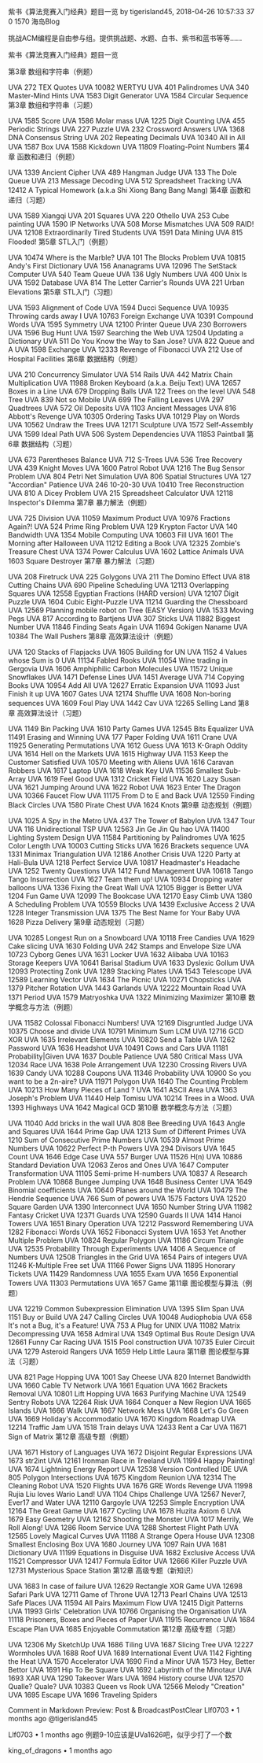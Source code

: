 紫书《算法竞赛入门经典》题目一览 by tigerisland45, 2018-04-26 10:57:33
 37  0 1570
海岛Blog

挑战ACM编程是自由参与组。提供挑战题、水题、白书、紫书和蓝书等等……

紫书《算法竞赛入门经典》题目一览

第3章 数组和字符串（例题）

UVA 272 TEX Quotes
UVA 10082 WERTYU
UVA 401 Palindromes
UVA 340 Master-Mind Hints
UVA 1583 Digit Generator
UVA 1584 Circular Sequence
第3章 数组和字符串（习题）

UVA 1585 Score
UVA 1586 Molar mass
UVA 1225 Digit Counting
UVA 455 Periodic Strings
UVA 227 Puzzle
UVA 232 Crossword Answers
UVA 1368 DNA Consensus String
UVA 202 Repeating Decimals
UVA 10340 All in All
UVA 1587 Box
UVA 1588 Kickdown
UVA 11809 Floating-Point Numbers
第4章 函数和递归（例题）

UVA 1339 Ancient Cipher
UVA 489 Hangman Judge
UVA 133 The Dole Queue
UVA 213 Message Decoding
UVA 512 Spreadsheet Tracking
UVA 12412 A Typical Homework (a.k.a Shi Xiong Bang Bang Mang)
第4章 函数和递归（习题）

UVA 1589 Xiangqi
UVA 201 Squares
UVA 220 Othello
UVA 253 Cube painting
UVA 1590 IP Networks
UVA 508 Morse Mismatches
UVA 509 RAID!
UVA 12108 Extraordinarily Tired Students
UVA 1591 Data Mining
UVA 815 Flooded!
第5章 STL入门（例题）

UVA 10474 Where is the Marble?
UVA 101 The Blocks Problem
UVA 10815 Andy's First Dictionary
UVA 156 Ananagrams
UVA 12096 The SetStack Computer
UVA 540 Team Queue
UVA 136 Ugly Numbers
UVA 400 Unix ls
UVA 1592 Database
UVA 814 The Letter Carrier's Rounds
UVA 221 Urban Elevations
第5章 STL入门（习题）

UVA 1593 Alignment of Code
UVA 1594 Ducci Sequence
UVA 10935 Throwing cards away I
UVA 10763 Foreign Exchange
UVA 10391 Compound Words
UVA 1595 Symmetry
UVA 12100 Printer Queue
UVA 230 Borrowers
UVA 1596 Bug Hunt
UVA 1597 Searching the Web
UVA 12504 Updating a Dictionary
UVA 511 Do You Know the Way to San Jose?
UVA 822 Queue and A
UVA 1598 Exchange
UVA 12333 Revenge of Fibonacci
UVA 212 Use of Hospital Facilities
第6章 数据结构（例题）

UVA 210 Concurrency Simulator
UVA 514 Rails
UVA 442 Matrix Chain Multiplication
UVA 11988 Broken Keyboard (a.k.a. Beiju Text)
UVA 12657 Boxes in a Line
UVA 679 Dropping Balls
UVA 122 Trees on the level
UVA 548 Tree
UVA 839 Not so Mobile
UVA 699 The Falling Leaves
UVA 297 Quadtrees
UVA 572 Oil Deposits
UVA 1103 Ancient Messages
UVA 816 Abbott's Revenge
UVA 10305 Ordering Tasks
UVA 10129 Play on Words
UVA 10562 Undraw the Trees
UVA 12171 Sculpture
UVA 1572 Self-Assembly
UVA 1599 Ideal Path
UVA 506 System Dependencies
UVA 11853 Paintball
第6章 数据结构（习题）

UVA 673 Parentheses Balance
UVA 712 S-Trees
UVA 536 Tree Recovery
UVA 439 Knight Moves
UVA 1600 Patrol Robot
UVA 1216 The Bug Sensor Problem
UVA 804 Petri Net Simulation
UVA 806 Spatial Structures
UVA 127 "Accordian" Patience
UVA 246 10-20-30
UVA 10410 Tree Reconstruction
UVA 810 A Dicey Problem
UVA 215 Spreadsheet Calculator
UVA 12118 Inspector's Dilemma
第7章 暴力解法（例题）

UVA 725 Division
UVA 11059 Maximum Product
UVA 10976 Fractions Again?!
UVA 524 Prime Ring Problem
UVA 129 Krypton Factor
UVA 140 Bandwidth
UVA 1354 Mobile Computing
UVA 10603 Fill
UVA 1601 The Morning after Halloween
UVA 11212 Editing a Book
UVA 12325 Zombie's Treasure Chest
UVA 1374 Power Calculus
UVA 1602 Lattice Animals
UVA 1603 Square Destroyer
第7章 暴力解法（习题）

UVA 208 Firetruck
UVA 225 Golygons
UVA 211 The Domino Effect
UVA 818 Cutting Chains
UVA 690 Pipeline Scheduling
UVA 12113 Overlapping Squares
UVA 12558 Egyptian Fractions (HARD version)
UVA 12107 Digit Puzzle
UVA 1604 Cubic Eight-Puzzle
UVA 11214 Guarding the Chessboard
UVA 12569 Planning mobile robot on Tree (EASY Version)
UVA 1533 Moving Pegs
UVA 817 According to Bartjens
UVA 307 Sticks
UVA 11882 Biggest Number
UVA 11846 Finding Seats Again
UVA 11694 Gokigen Naname
UVA 10384 The Wall Pushers
第8章 高效算法设计（例题）

UVA 120 Stacks of Flapjacks
UVA 1605 Building for UN
UVA 1152 4 Values whose Sum is 0
UVA 11134 Fabled Rooks
UVA 11054 Wine trading in Gergovia
UVA 1606 Amphiphilic Carbon Molecules
UVA 11572 Unique Snowflakes
UVA 1471 Defense Lines
UVA 1451 Average
UVA 714 Copying Books
UVA 10954 Add All
UVA 12627 Erratic Expansion
UVA 11093 Just Finish it up
UVA 1607 Gates
UVA 12174 Shuffle
UVA 1608 Non-boring sequences
UVA 1609 Foul Play
UVA 1442 Cav
UVA 12265 Selling Land
第8章 高效算法设计（习题）

UVA 1149 Bin Packing
UVA 1610 Party Games
UVA 12545 Bits Equalizer
UVA 11491 Erasing and Winning
UVA 177 Paper Folding
UVA 1611 Crane
UVA 11925 Generating Permutations
UVA 1612 Guess
UVA 1613 K-Graph Oddity
UVA 1614 Hell on the Markets
UVA 1615 Highway
UVA 1153 Keep the Customer Satisfied
UVA 10570 Meeting with Aliens
UVA 1616 Caravan Robbers
UVA 1617 Laptop
UVA 1618 Weak Key
UVA 11536 Smallest Sub-Array
UVA 1619 Feel Good
UVA 1312 Cricket Field
UVA 1620 Lazy Susan
UVA 1621 Jumping Around
UVA 1622 Robot
UVA 1623 Enter The Dragon
UVA 10366 Faucet Flow
UVA 11175 From D to E and Back
UVA 12559 Finding Black Circles
UVA 1580 Pirate Chest
UVA 1624 Knots
第9章 动态规划（例题）

UVA 1025 A Spy in the Metro
UVA 437 The Tower of Babylon
UVA 1347 Tour
UVA 116 Unidirectional TSP
UVA 12563 Jin Ge Jin Qu hao
UVA 11400 Lighting System Design
UVA 11584 Partitioning by Palindromes
UVA 1625 Color Length
UVA 10003 Cutting Sticks
UVA 1626 Brackets sequence
UVA 1331 Minimax Triangulation
UVA 12186 Another Crisis
UVA 1220 Party at Hali-Bula
UVA 1218 Perfect Service
UVA 10817 Headmaster's Headache
UVA 1252 Twenty Questions
UVA 1412 Fund Management
UVA 10618 Tango Tango Insurrection
UVA 1627 Team them up!
UVA 10934 Dropping water balloons
UVA 1336 Fixing the Great Wall
UVA 12105 Bigger is Better
UVA 1204 Fun Game
UVA 12099 The Bookcase
UVA 12170 Easy Climb
UVA 1380 A Scheduling Problem
UVA 10559 Blocks
UVA 1439 Exclusive Access 2
UVA 1228 Integer Transmission
UVA 1375 The Best Name for Your Baby
UVA 1628 Pizza Delivery
第9章 动态规划（习题）

UVA 10285 Longest Run on a Snowboard
UVA 10118 Free Candies
UVA 1629 Cake slicing
UVA 1630 Folding
UVA 242 Stamps and Envelope Size
UVA 10723 Cyborg Genes
UVA 1631 Locker
UVA 1632 Alibaba
UVA 10163 Storage Keepers
UVA 10641 Barisal Stadium
UVA 1633 Dyslexic Gollum
UVA 12093 Protecting Zonk
UVA 1289 Stacking Plates
UVA 1543 Telescope
UVA 12589 Learning Vector
UVA 1634 The Picnic
UVA 10271 Chopsticks
UVA 1379 Pitcher Rotation
UVA 1443 Garlands
UVA 12222 Mountain Road
UVA 1371 Period
UVA 1579 Matryoshka
UVA 1322 Minimizing Maximizer
第10章 数学概念与方法（例题）

UVA 11582 Colossal Fibonacci Numbers!
UVA 12169 Disgruntled Judge
UVA 10375 Choose and divide
UVA 10791 Minimum Sum LCM
UVA 12716 GCD XOR
UVA 1635 Irrelevant Elements
UVA 10820 Send a Table
UVA 1262 Password
UVA 1636 Headshot
UVA 10491 Cows and Cars
UVA 11181 Probability|Given
UVA 1637 Double Patience
UVA 580 Critical Mass
UVA 12034 Race
UVA 1638 Pole Arrangement
UVA 12230 Crossing Rivers
UVA 1639 Candy
UVA 10288 Coupons
UVA 11346 Probability
UVA 10900 So you want to be a 2n-aire?
UVA 11971 Polygon
UVA 1640 The Counting Problem
UVA 10213 How Many Pieces of Land ?
UVA 1641 ASCII Area
UVA 1363 Joseph's Problem
UVA 11440 Help Tomisu
UVA 10214 Trees in a Wood.
UVA 1393 Highways
UVA 1642 Magical GCD
第10章 数学概念与方法（习题）

UVA 11040 Add bricks in the wall
UVA 808 Bee Breeding
UVA 1643 Angle and Squares
UVA 1644 Prime Gap
UVA 1213 Sum of Different Primes
UVA 1210 Sum of Consecutive Prime Numbers
UVA 10539 Almost Prime Numbers
UVA 10622 Perfect P-th Powers
UVA 294 Divisors
UVA 1645 Count
UVA 1646 Edge Case
UVA 557 Burger
UVA 11526 H(n)
UVA 10886 Standard Deviation
UVA 12063 Zeros and Ones
UVA 1647 Computer Transformation
UVA 11105 Semi-prime H-numbers
UVA 10837 A Research Problem
UVA 10868 Bungee Jumping
UVA 1648 Business Center
UVA 1649 Binomial coefficients
UVA 10640 Planes around the World
UVA 10479 The Hendrie Sequence
UVA 766 Sum of powers
UVA 1575 Factors
UVA 12520 Square Garden
UVA 1390 Interconnect
UVA 1650 Number String
UVA 11982 Fantasy Cricket
UVA 12371 Guards
UVA 12590 Guards II
UVA 1414 Hanoi Towers
UVA 1651 Binary Operation
UVA 12212 Password Remembering
UVA 1282 Fibonacci Words
UVA 1652 Fibonacci System
UVA 1653 Yet Another Multiple Problem
UVA 10824 Regular Polygon
UVA 11186 Circum Triangle
UVA 12535 Probability Through Experiments
UVA 1406 A Sequence of Numbers
UVA 12508 Triangles in the Grid
UVA 1654 Pairs of integers
UVA 11246 K-Multiple Free set
UVA 11166 Power Signs
UVA 11895 Honorary Tickets
UVA 11429 Randomness
UVA 1655 Exam
UVA 1656 Exponential Towers
UVA 11303 Permutations
UVA 1657 Game
第11章 图论模型与算法（例题）

UVA 12219 Common Subexpression Elimination
UVA 1395 Slim Span
UVA 1151 Buy or Build
UVA 247 Calling Circles
UVA 10048 Audiophobia
UVA 658 It's not a Bug, it's a Feature!
UVA 753 A Plug for UNIX
UVA 11082 Matrix Decompressing
UVA 1658 Admiral
UVA 1349 Optimal Bus Route Design
UVA 12661 Funny Car Racing
UVA 1515 Pool construction
UVA 10735 Euler Circuit
UVA 1279 Asteroid Rangers
UVA 1659 Help Little Laura
第11章 图论模型与算法（习题）

UVA 821 Page Hopping
UVA 1001 Say Cheese
UVA 820 Internet Bandwidth
UVA 1660 Cable TV Network
UVA 1661 Equation
UVA 1662 Brackets Removal
UVA 10801 Lift Hopping
UVA 1663 Purifying Machine
UVA 12549 Sentry Robots
UVA 12264 Risk
UVA 1664 Conquer a New Region
UVA 1665 Islands
UVA 1666 Walk
UVA 1667 Network Mess
UVA 1668 Let's Go Green
UVA 1669 Holiday's Accommodatio
UVA 1670 Kingdom Roadmap
UVA 12214 Traffic Jam
UVA 1518 Train delays
UVA 12433 Rent a Car
UVA 11671 Sign of Matrix
第12章 高级专题（例题）

UVA 1671 History of Languages
UVA 1672 Disjoint Regular Expressions
UVA 1673 str2int
UVA 12161 Ironman Race in Treeland
UVA 11994 Happy Painting!
UVA 1674 Lightning Energy Report
UVA 12538 Version Controlled IDE
UVA 805 Polygon Intersections
UVA 1675 Kingdom Reunion
UVA 12314 The Cleaning Robot
UVA 1520 Flights
UVA 1676 GRE Words Revenge
UVA 11998 Rujia Liu loves Wario Land!
UVA 1104 Chips Challenge
UVA 12567 Never7, Ever17 and Water
UVA 12110 Gargoyle
UVA 12253 Simple Encryption
UVA 12164 The Great Game
UVA 1677 Cycling
UVA 1678 Huzita Axiom 6
UVA 1679 Easy Geometry
UVA 12162 Shooting the Monster
UVA 1017 Merrily, We Roll Along!
UVA 1286 Room Service
UVA 1288 Shortest Flight Path
UVA 12565 Lovely Magical Curves
UVA 11188 A Strange Opera House
UVA 12308 Smallest Enclosing Box
UVA 1680 Journey
UVA 1097 Rain
UVA 1681 Dictionary
UVA 11199 Equations in Disguise
UVA 1682 Exclusive Access
UVA 11521 Compressor
UVA 12417 Formula Editor
UVA 12666 Killer Puzzle
UVA 12731 Mysterious Space Station
第12章 高级专题（新知识）

UVA 1683 In case of failure
UVA 12629 Rectangle XOR Game
UVA 12698 Safari Park
UVA 12711 Game of Throne
UVA 12713 Pearl Chains
UVA 12513 Safe Places
UVA 11594 All Pairs Maximum Flow
UVA 12415 Digit Patterns
UVA 11993 Girls' Celebration
UVA 10766 Organising the Organisation
UVA 11118 Prisoners, Boxes and Pieces of Paper
UVA 11915 Recurrence
UVA 1684 Escape Plan
UVA 1685 Enjoyable Commutation
第12章 高级专题（习题）

UVA 12306 My SketchUp
UVA 1686 Tiling
UVA 1687 Slicing Tree
UVA 12227 Wormholes
UVA 1688 Roof
UVA 1689 International Event
UVA 1142 Fighting the Heat
UVA 1570 Accelerator
UVA 1690 Find a Minor
UVA 1573 Hey, Better Bettor
UVA 1691 Hip To Be Square
UVA 1692 Labyrinth of the Minotaur
UVA 1693 XAR
UVA 1290 Takeover Wars
UVA 1694 History course
UVA 12570 Qualle? Quale?
UVA 10383 Queen vs Rook
UVA 12566 Melody "Creation"
UVA 1695 Escape
UVA 1696 Traveling Spiders

Comment in Markdown
Preview:
Post & BroadcastPostClear
Llf0703 • 1 months ago
@tigerisland45

Llf0703 • 1 months ago
例题9-10应该是UVa1626吧，似乎少打了一个数

king_of_dragons • 1 months ago
